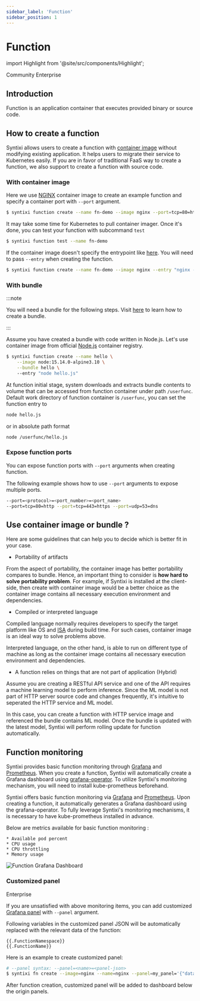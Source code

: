 ```yaml
---
sidebar_label: 'Function'
sidebar_position: 1
---
```


# Function

import Highlight from '@site/src/components/Highlight';

<div class="pill-list">
    <Highlight color="rgb(31 167 138)">Community</Highlight>
    <Highlight color="rgb(238 67 110)">Enterprise</Highlight>
</div>

## Introduction

Function is an application container that executes provided binary or source code.

## How to create a function

Syntixi allows users to create a function with [container image](https://www.docker.com/resources/what-container) without
modifying existing application. It helps users to migrate their service to Kubernetes easily. If you are in favor of
traditional FaaS way to create a function, we also support to create a function with source code.

### With container image

Here we use [NGINX](https://hub.docker.com/_/nginx) container image to create an example function and specify a container port with `--port` argument.

```sh
$ syntixi function create --name fn-demo --image nginx --port=tcp=80=http
```

It may take some time for Kubernetes to pull container imager. Once it's done, you can test your function with
subcommand `test`

```sh
$ syntixi function test --name fn-demo
```

If the container image doesn't specify the entrypoint like [here](https://github.com/nginxinc/docker-nginx/blob/f958fbacada447737319e979db45a1da49123142/mainline/debian/Dockerfile#L116).
You will need to pass `--entry` when creating the function.

```sh
$ syntixi function create --name fn-demo --image nginx --entry "nginx -g daemon off;"
```

### With bundle

:::note

You will need a bundle for the following steps. Visit [here](bundle.md#single-file) to learn how to create a bundle.

:::

Assume you have created a bundle with code written in Node.js. 
Let's use container image from official [Node.js](https://hub.docker.com/_/node) container registry.

```bash
$ syntixi function create --name hello \
    --image node:15.14.0-alpine3.10 \
    --bundle hello \ 
    --entry "node hello.js"
```

At function initial stage, system downloads and extracts bundle contents to volume that 
can be accessed from function container under path `/userfunc`. Default work directory 
of function container is `/userfunc`, you can set the function entry to

```bash
node hello.js
```

or in absolute path format

```bash
node /userfunc/hello.js
```

### Expose function ports
You can expose function ports with `--port` arguments when creating function.

The following example shows how to use `--port` arguments to expose multiple ports.
```bash
--port=<protocol>=<port_number>=<port_name>
--port=tcp=80=http --port=tcp=443=https --port=udp=53=dns
```


## Use container image or bundle ?

Here are some guidelines that can help you to decide which is better fit in your case.

* Portability of artifacts

From the aspect of portability, the container image has better portability compares to bundle.
Hence, an important thing to consider is **how hard to solve portability problem**.
For example, if Syntixi is installed at the client-side, then create with container image would be a better choice as 
the container image contains all necessary execution environment and dependencies.

* Compiled or interpreted language

Compiled language normally requires developers to specify the target platform like OS and [ISA](https://en.wikipedia.org/wiki/Instruction_set_architecture)
during build time. For such cases, container image is an ideal way to solve problems above.

Interpreted language, on the other hand, is able to run on different type of machine as long as 
the container image contains all necessary execution environment and dependencies.

* A function relies on things that are not part of application (Hybrid)

Assume you are creating a RESTful API service and one of the API requires a machine learning model to perform inference.
Since the ML model is not part of HTTP server source code and changes frequently, it's intuitive to seperated the HTTP service
and ML model. 

In this case, you can create a function with HTTP service image and referenced the bundle contains ML model. Once the
bundle is updated with the latest model, Syntixi will perform rolling update for function automatically.

## Function monitoring

Syntixi provides basic function monitoring through [Grafana](https://grafana.com/) and [Prometheus](https://prometheus.io/). When you create a function, Syntixi will automatically create a Grafana dashboard using [grafana-operator](https://github.com/grafana-operator/grafana-operator). To utilize Syntixi's monitoring mechanism, 
you will need to install kube-prometheus beforehand.

Syntixi offers basic function monitoring via [Grafana](https://grafana.com/) and [Prometheus](https://prometheus.io/). Upon creating a function, it automatically generates a Grafana dashboard using the grafana-operator. To fully leverage Syntixi's monitoring mechanisms, it is necessary to have kube-prometheus installed in advance.

Below are metrics available for basic function monitoring :

```
* Available pod percent
* CPU usage
* CPU throttling
* Memory usage
```

![Function Grafana Dashboard](/img/function/monitoring/function-grafana-panel.png)

### Customized panel

<div class="pill-list">
    <Highlight color="rgb(238 67 110)">Enterprise</Highlight>
</div>

If you are unsatisfied with above monitoring items, you can add customized [Grafana panel](https://grafana.com/docs/grafana/latest/panels-visualizations/) with `--panel` argument.

Following variables in the customized panel JSON will be automatically replaced with the relevant data of the function:

```
{{.FunctionNamespace}}
{{.FunctionName}}
```

Here is an example to create customized panel:

```sh
# --panel syntax: --panel=<name>=<panel-json>
$ syntixi fn create --image=nginx --name=nginx --panel=my_panel='{"datasource":"$datasource","description":"","fieldConfig":{"defaults":{"mappings":[],"thresholds":{"mode":"percentage","steps":[{"color":"dark-red","value":null},{"color":"orange","value":50},{"color":"green","value":100}]},"color":{"mode":"thresholds"},"max":1,"min":0,"unit":"percentunit"},"overrides":[]},"gridPos":{"h":8,"w":4,"x":6,"y":1},"id":30,"options":{"reduceOptions":{"values":false,"calcs":["lastNotNull"],"fields":""},"orientation":"auto","showThresholdLabels":false,"showThresholdMarkers":true},"pluginVersion":"9.5.1","targets":[{"datasource":"$datasource","editorMode":"builder","exemplar":false,"expr":"kube_deployment_status_replicas_available{namespace=\"default\",deployment=\"nginx\"}/kube_deployment_spec_replicas{namespace=\"default\",deployment=\"nginx\"}","format":"time_series","instant":false,"legendFormat":"__auto","range":true,"refId":"A"}],"title":"HAHA","type":"gauge"}'
```

After function creation, customized panel will be added to dashboard below the origin panels.